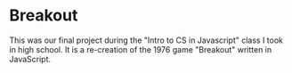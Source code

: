 # Breakout
This was our final project during the "Intro to CS in Javascript" class I took in high school. It is a re-creation of the 1976 game "Breakout" written in JavaScript.
